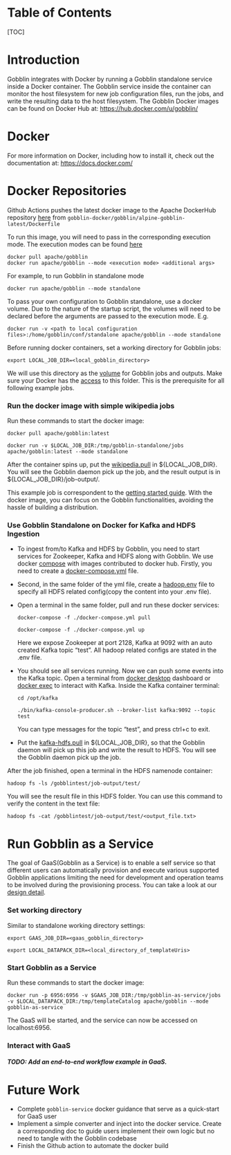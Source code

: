 # Table of Contents

[TOC]

# Introduction

Gobblin integrates with Docker by running a Gobblin standalone service inside a Docker container. The Gobblin service inside the container can monitor the host filesystem for new job configuration files, run the jobs, and write the resulting data to the host filesystem. The Gobblin Docker images can be found on Docker Hub at: https://hub.docker.com/u/gobblin/

# Docker

For more information on Docker, including how to install it, check out the documentation at: https://docs.docker.com/

# Docker Repositories

Github Actions pushes the latest docker image to the Apache DockerHub repository [here](https://hub.docker.com/r/apache/gobblin) from `gobblin-docker/gobblin/alpine-gobblin-latest/Dockerfile`

To run this image, you will need to pass in the corresponding execution mode. The execution modes can be found [here](https://gobblin.readthedocs.io/en/latest/user-guide/Gobblin-Deployment/)

```
docker pull apache/gobblin
docker run apache/gobblin --mode <execution mode> <additional args>
```

For example, to run Gobblin in standalone mode
```
docker run apache/gobblin --mode standalone
```

To pass your own configuration to Gobblin standalone, use a docker volume. Due to the nature of the startup script, the volumes
will need to be declared before the arguments are passed to the execution mode. E.g.
```
docker run -v <path to local configuration files>:/home/gobblin/conf/standalone apache/gobblin --mode standalone
```

Before running docker containers, set a working directory for Gobblin jobs:

`export LOCAL_JOB_DIR=<local_gobblin_directory>`

We will use this directory as the [volume](https://docs.docker.com/storage/volumes/) for Gobblin jobs and outputs. Make sure your Docker has the [access](https://docs.docker.com/docker-for-mac/#file-sharing) to this folder. This is the prerequisite for all following example jobs.

### Run the docker image with simple wikipedia jobs

Run these commands to start the docker image:

`docker pull apache/gobblin:latest`

`docker run -v $LOCAL_JOB_DIR:/tmp/gobblin-standalone/jobs apache/gobblin:latest --mode standalone`

After the container spins up, put the [wikipedia.pull](https://github.com/apache/incubator-gobblin/blob/master/gobblin-example/src/main/resources/wikipedia.pull) in ${LOCAL_JOB_DIR}. You will see the Gobblin daemon pick up the job, and the result output is in ${LOCAL_JOB_DIR}/job-output/.

This example job is correspondent to the [getting started guide](https://gobblin.readthedocs.io/en/latest/Getting-Started/). With the docker image, you can focus on the Gobblin functionalities, avoiding the hassle of building a distribution.

### Use Gobblin Standalone on Docker for Kafka and HDFS Ingestion 

* To ingest from/to Kafka and HDFS by Gobblin, you need to start services for Zookeeper, Kafka and HDFS along with Gobblin. We use docker [compose](https://docs.docker.com/compose/) with images contributed to docker hub. Firstly, you need to create a [docker-compose.yml](https://github.com/apache/incubator-gobblin/blob/master/gobblin-docker/gobblin-recipes/kafka-hdfs/docker-compose.yml) file.

* Second, in the same folder of the yml file, create a [hadoop.env](https://github.com/apache/incubator-gobblin/blob/master/gobblin-docker/gobblin-recipes/kafka-hdfs/hadoop.env) file to specify all HDFS related config(copy the content into your .env file).

* Open a terminal in the same folder, pull and run these docker services:

    `docker-compose -f ./docker-compose.yml pull`

    `docker-compose -f ./docker-compose.yml up`
    
    Here we expose Zookeeper at port 2128, Kafka at 9092 with an auto created Kafka topic “test”. All hadoop related configs are stated in the .env file.

* You should see all services running. Now we can push some events into the Kafka topic. Open a terminal from [docker desktop](https://docs.docker.com/desktop/dashboard/) dashboard or [docker exec](https://docs.docker.com/engine/reference/commandline/exec/) to interact with Kafka. Inside the Kafka container terminal:

    `cd /opt/kafka`

    `./bin/kafka-console-producer.sh --broker-list kafka:9092 --topic test`

    You can type messages for the topic “test”, and press ctrl+c to exit.

* Put the [kafka-hdfs.pull](https://github.com/apache/incubator-gobblin/blob/master/gobblin-example/src/main/resources/kafka-hdfs.pull) in ${LOCAL_JOB_DIR}, so that the Gobblin daemon will pick up this job and write the result to HDFS. You will see the Gobblin daemon pick up the job.

After the job finished, open a terminal in the HDFS namenode container:

`hadoop fs -ls /gobblintest/job-output/test/`

You will see the result file in this HDFS folder. You can use this command to verify the content in the text file:

`hadoop fs -cat /gobblintest/job-output/test/<output_file.txt>`

# Run Gobblin as a Service

The goal of GaaS(Gobblin as a Service) is to enable a self service so that different users can automatically provision and execute various supported Gobblin applications limiting the need for development and operation teams to be involved during the provisioning process. You can take a look at our [design detail](https://cwiki.apache.org/confluence/display/GOBBLIN/Gobblin+as+a+Service).

### Set working directory

Similar to standalone working directory settings:

`export GAAS_JOB_DIR=<gaas_gobblin_directory>`

`export LOCAL_DATAPACK_DIR=<local_directory_of_templateUris>`

### Start Gobblin as a Service

Run these commands to start the docker image:

`docker run -p 6956:6956 -v $GAAS_JOB_DIR:/tmp/gobblin-as-service/jobs -v $LOCAL_DATAPACK_DIR:/tmp/templateCatalog apache/gobblin --mode gobblin-as-service`

The GaaS will be started, and the service can now be accessed on localhost:6956.

### Interact with GaaS

##### TODO: Add an end-to-end workflow example in GaaS.

# Future Work

* Complete `gobblin-service` docker guidance that serve as a quick-start for GaaS user
* Implement a simple converter and inject into the docker service. Create a corresponding doc to guide users implement their own logic but no need to tangle with the Gobblin codebase
* Finish the Github action to automate the docker build
